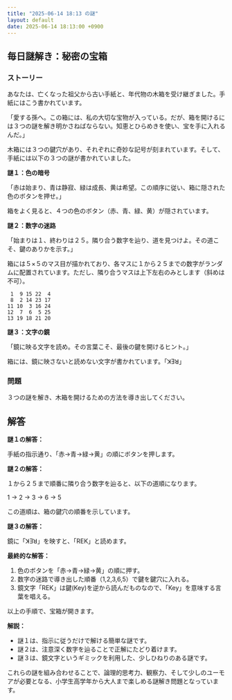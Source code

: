 ```yaml
---
title: "2025-06-14 18:13 の謎"
layout: default
date: 2025-06-14 18:13:00 +0900
---
```

## 毎日謎解き：秘密の宝箱

### ストーリー

あなたは、亡くなった祖父から古い手紙と、年代物の木箱を受け継ぎました。手紙にはこう書かれています。

「愛する孫へ。この箱には、私の大切な宝物が入っている。だが、箱を開けるには３つの謎を解き明かさねばならない。知恵とひらめきを使い、宝を手に入れるんだ。」

木箱には３つの鍵穴があり、それぞれに奇妙な記号が刻まれています。そして、手紙には以下の３つの謎が書かれていました。

**謎１：色の暗号**

「赤は始まり、青は静寂、緑は成長、黄は希望。この順序に従い、箱に隠された色のボタンを押せ。」

箱をよく見ると、４つの色のボタン（赤、青、緑、黄）が隠されています。

**謎２：数字の迷路**

「始まりは１、終わりは２５。隣り合う数字を辿り、道を見つけよ。その道こそ、鍵のありかを示す。」

箱には５×５のマス目が描かれており、各マスに１から２５までの数字がランダムに配置されています。ただし、隣り合うマスは上下左右のみとします（斜めは不可）。

```
 1  9 15 22  4
 8  2 14 23 17
11 10  3 16 24
12  7  6  5 25
13 19 18 21 20
```

**謎３：文字の鏡**

「鏡に映る文字を読め。その言葉こそ、最後の鍵を開けるヒント。」

箱には、鏡に映さないと読めない文字が書かれています。「ꓘƎꓤ」

### 問題

３つの謎を解き、木箱を開けるための方法を導き出してください。

## 解答

**謎１の解答：**

手紙の指示通り、「赤→青→緑→黄」の順にボタンを押します。

**謎２の解答：**

１から２５まで順番に隣り合う数字を辿ると、以下の道順になります。

1 → 2 → 3 → 6 → 5

この道順は、箱の鍵穴の順番を示しています。

**謎３の解答：**

鏡に「ꓘƎꓤ」を映すと、「REK」と読めます。

**最終的な解答：**

1.  色のボタンを「赤→青→緑→黄」の順に押す。
2.  数字の迷路で導き出した順番（1,2,3,6,5）で鍵を鍵穴に入れる。
3.  鏡文字「REK」は鍵(Key)を逆から読んだものなので、「Key」を意味する言葉を唱える。

以上の手順で、宝箱が開きます。

**解説：**

*   謎１は、指示に従うだけで解ける簡単な謎です。
*   謎２は、注意深く数字を辿ることで正解にたどり着けます。
*   謎３は、鏡文字というギミックを利用した、少しひねりのある謎です。

これらの謎を組み合わせることで、論理的思考力、観察力、そして少しのユーモアが必要となる、小学生高学年から大人まで楽しめる謎解き問題となっています。
